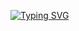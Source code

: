 <a href="https://git.io/typing-svg"><img src="https://readme-typing-svg.demolab.com?font=Font+Awesome&size=31&pause=1000&color=F74744&background=000000&center=true&width=435&lines=My+Hyprland++Dots.+.+.+" alt="Typing SVG" /></a>





